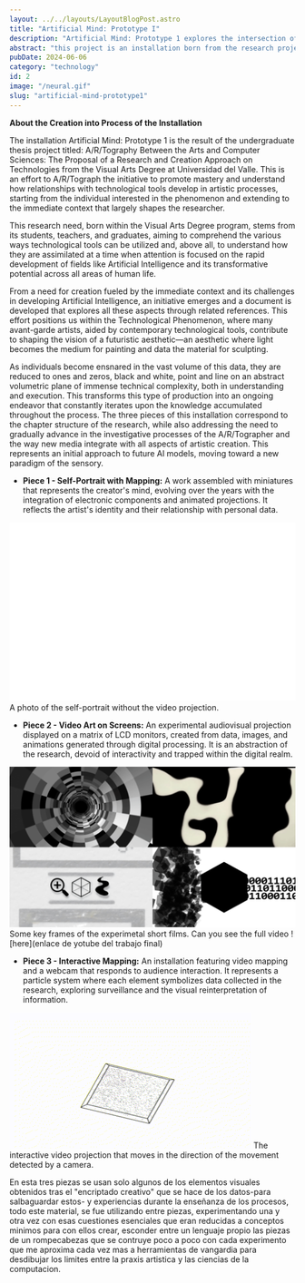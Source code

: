 ```yaml
---
layout: ../../layouts/LayoutBlogPost.astro
title: "Artificial Mind: Prototype I"
description: "Artificial Mind: Prototype 1 explores the intersection of art and technology, reflecting on AI’s transformative role in artistic creation."
abstract: "this project is an installation born from the research project A/R/Tography Between the Arts and Computer Sciences. It explores the relationship between art and technology, analyzing the role of digital tools in artistic creation. Developed within the Visual Arts Degree at Universidad del Valle, it reflects on AI’s transformative impact on art and everyday life. The three-piece installation follows the project's research structure, growing in complexity and integrating new media. It envisions a future where digital aesthetics and AI reshape sensory perception, pushing artistic creation into new dimensions."
pubDate: 2024-06-06
category: "technology"
id: 2
image: "/neural.gif"
slug: "artificial-mind-prototype1"
---
```

**About the Creation into Process of the Installation**

The installation Artificial Mind: Prototype 1 is the result of the undergraduate thesis project titled: A/R/Tography Between the Arts and Computer Sciences: The Proposal of a Research and Creation Approach on Technologies from the Visual Arts Degree at Universidad del Valle. This is an effort to A/R/Tograph the initiative to promote mastery and understand how relationships with technological tools develop in artistic processes, starting from the individual interested in the phenomenon and extending to the immediate context that largely shapes the researcher.

This research need, born within the Visual Arts Degree program, stems from its students, teachers, and graduates, aiming to comprehend the various ways technological tools can be utilized and, above all, to understand how they are assimilated at a time when attention is focused on the rapid development of fields like Artificial Intelligence and its transformative potential across all areas of human life.

From a need for creation fueled by the immediate context and its challenges in developing Artificial Intelligence, an initiative emerges and a document is developed that explores all these aspects through related references. This effort positions us within the Technological Phenomenon, where many avant-garde artists, aided by contemporary technological tools, contribute to shaping the vision of a futuristic aesthetic—an aesthetic where light becomes the medium for painting and data the material for sculpting.

As individuals become ensnared in the vast volume of this data, they are reduced to ones and zeros, black and white, point and line on an abstract volumetric plane of immense technical complexity, both in understanding and execution. This transforms this type of production into an ongoing endeavor that constantly iterates upon the knowledge accumulated throughout the process.
The three pieces of this installation correspond to the chapter structure of the research, while also addressing the need to gradually advance in the investigative processes of the A/R/Tographer and the way new media integrate with all aspects of artistic creation. This represents an initial approach to future AI models, moving toward a new paradigm of the sensory.

* **Piece 1 - Self-Portrait with Mapping:** A work assembled with miniatures that represents the creator's mind, evolving over the years with the integration of electronic components and animated projections. It reflects the artist's identity and their relationship with personal data.

![PIECE 1 mask without projection](screenshots/piece1.png)
A photo of the self-portrait without the video projection.


* **Piece 2 - Video Art on Screens:** An experimental audiovisual projection displayed on a matrix of LCD monitors, created from data, images, and animations generated through digital processing. It is an abstraction of the research, devoid of interactivity and trapped within the digital realm.

![PIECE 2 key frames](screenshots/piece2.png)
Some key frames of the experimetal short films. Can you see the full video ![here](enlace de yotube del trabajo final) 


* **Piece 3 - Interactive Mapping:** An installation featuring video mapping and a webcam that responds to audience interaction. It represents a particle system where each element symbolizes data collected in the research, exploring surveillance and the visual reinterpretation of information.

<div>

![PIECE 3 interactive cube](screenshots/piece3.gif)
The interactive video projection that moves in the direction of the movement detected by a camera.
</div>


En esta tres piezas se usan solo algunos de los elementos visuales obtenidos tras el "encriptado creativo" que se hace de los datos-para salbaguardar estos- y experiencias durante la enseñanza de los procesos, todo este material, se fue utilizando entre piezas, experimentando una y otra vez con esas cuestiones esenciales que eran reducidas a conceptos minimos para con ellos crear, esconder entre un lenguaje propio las piezas de un rompecabezas que se contruye poco a poco con cada experimento que me aproxima cada vez mas a herramientas de vangardia para desdibujar los limites entre la praxis artistica y las ciencias de la computacion.
